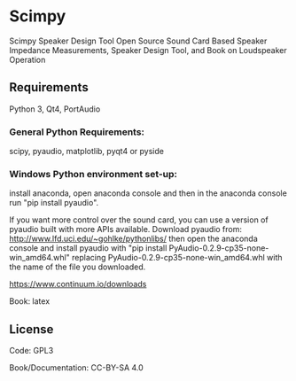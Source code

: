 # Scimpy
Scimpy Speaker Design Tool
Open Source Sound Card Based Speaker Impedance Measurements, Speaker Design Tool, and Book on Loudspeaker Operation

## Requirements
Python 3, Qt4, PortAudio

### General Python Requirements:

scipy, pyaudio, matplotlib, pyqt4 or pyside

### Windows Python environment set-up:

install anaconda, open anaconda console and then in the anaconda console run "pip install pyaudio".

If you want more control over the sound card, you can use a version of pyaudio built with more APIs available. Download pyaudio from:
http://www.lfd.uci.edu/~gohlke/pythonlibs/ then open the anaconda console and install pyaudio
with "pip install PyAudio-0.2.9-cp35-none-win_amd64.whl"
replacing PyAudio-0.2.9-cp35-none-win_amd64.whl with the name of the file you downloaded.

https://www.continuum.io/downloads

Book: latex

## License
Code: GPL3

Book/Documentation: CC-BY-SA 4.0
